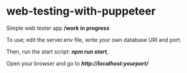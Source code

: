 # web-testing-with-puppeteer
Simple web tester app **/work in progress**

To use; edit the server.env file, write your own database URI and port.

Then, run the start script: ***npm run start***,

Open your browser and go to ***http://localhost:yourport/***
















